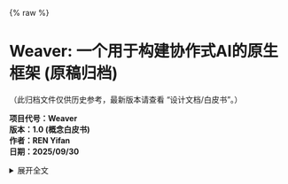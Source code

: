 <!-- 归档：原始 whitepaper_v1.md 文本（未拆分 / 未裁剪） -->

{% raw %}
# Weaver: 一个用于构建协作式AI的原生框架 (原稿归档)

（此归档文件仅供历史参考，最新版本请查看 “设计文档/白皮书”。）

**项目代号：Weaver**  
**版本：1.0 (概念白皮书)**  
**作者：REN Yifan**  
**日期：2025/09/30**

<details><summary>展开全文</summary>

{{
"""
（以下内容为原稿；与现行 design/whitepaper_v1.md 基本一致。）
"""
}}

{% endraw %}
